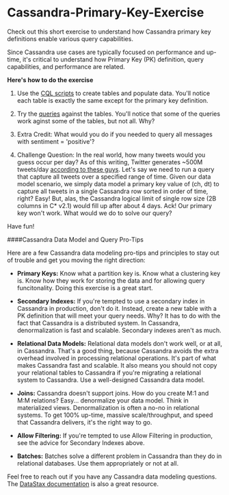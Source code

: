 # Cassandra-Primary-Key-Exercise
Check out this short exercise to understand how Cassandra  primary key definitions enable various query capabilities.

Since Cassandra use cases are typically focused on performance and up-time, it's critical to understand how Primary Key (PK) definition, query capabilities, and performance are related.

**Here's how to do the exercise**

1) Use the [CQL scripts](https://github.com/RichReffner/Cassandra-Primary-Key-Exercise/blob/rich-mods-1/Cassandra-Primary-Key-Tables-Data.cql) to create tables and populate data. You'll notice each table is exactly the same except for the primary key definition.

2) Try the [queries](https://github.com/RichReffner/Cassandra-Primary-Key-Exercise/blob/master/Cassandra-Primary-Key-Queries.cql) against the tables. You'll notice that some of the queries work aginst some of the tables, but not all. Why?

3) Extra Credit: What would you do if you needed to query all messages with sentiment = 'positive'?

4) Challenge Question: In the real world, how many tweets would you guess occur per day? As of this writing, Twitter generates ~500M tweets/day [according to these guys](http://www.internetlivestats.com/twitter-statistics/). Let's say we need to run a query that capture all tweets over a specified range of time. Given our data model scenario, we simply data model a primary key value of (ch, dt) to capture all tweets in a single Cassandra row sorted in order of time, right? Easy! But, alas, the Cassandra logical limit of single row size (2B columns in C* v2.1) would fill up after about 4 days. Ack! Our primary key won't work. What would we do to solve our query?

Have fun!

####Cassandra Data Model and Query Pro-Tips

Here are a few Cassandra data modeling pro-tips and principles to stay out of trouble and get you moving the right direction:
- **Primary Keys:** Know what a partition key is. Know what a clustering key is. Know how they work for storing the data and for allowing query funcitonality. Doing this exercise is a great start.

- **Secondary Indexes:** If you're tempted to use a secondary index in Cassandra in production, don't do it. Instead, create a new table with a PK definition that will meet your query needs. Why? It has to do with the fact that Cassandra is a distributed system. In Cassandra, denormalization is fast and scalable. Secondary indexes aren't as much.

- **Relational Data Models:** Relational data models don't work well, or at all, in Cassandra. That's a good thing, because Cassandra avoids the extra overhead involved in processing relational operations. It's part of what makes Cassandra fast and scalable. It also means you should not copy your relational tables to Cassandra if you're migrating a relational system to Cassandra. Use a well-designed Cassandra data model.

- **Joins:** Cassandra doesn't support joins. How do you create M:1 and M:M relations? Easy... denormalize your data model. Think in materialized views. Denormalization is often a no-no in relational systems. To get 100% up-time, massive scale/throughput, and speed that Cassandra delivers, it's the right way to go.

- **Allow Filtering:** If you're tempted to use Allow Filtering in production, see the advice for Secondary Indexes above.

- **Batches:** Batches solve a different problem in Cassandra than they do in relational databases. Use them appropriately or not at all.

Feel free to reach out if you have any Cassandra data modeling questions. The [DataStax documentation](http://docs.datastax.com/) is also a great resource.
